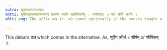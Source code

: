 ```yaml
---
sutra: शूर्पादञन्यतरस्याम्
vRtti: शूर्पशब्दादन्यतरस्यामञ् प्रत्ययो भवति आर्हीयेष्वर्थेषु । ञयोपवादः ॥ पक्षे सोपि भवति ॥
vRtti_eng: The affix अञ् (+- अ) comes optionally in the senses taught upto (VI. 1. 63), after the word '_surpa_'.

---
```

This debars ठञ् which comes in the alternative. As, शूर्पेण क्रीतं = शौर्पम् or शौर्पिकम् ॥